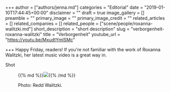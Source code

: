 +++
author = ["authors/jenna.md"]
categories = "Editorial"
date = "2019-01-10T17:44:45+00:00"
disclaimer = ""
draft = true
image_gallery = []
preamble = ""
primary_image = ""
primary_image_credit = ""
related_articles = []
related_companies = []
related_people = ["scene/people/roxanna-walitzki.md"]
short_description = "short description"
slug = "verborgenheit-roxanna-walitzki"
title = "Verborgenheit"
youtube_url = "https://youtu.be/MxudtYmISMc"

+++
Happy Friday, readers! If you're not familiar with the work of Roxanna Walitzki, her latest music video is a great way in.

Shot

<figure data-type="image">

{{% md %}}![](https://res.cloudinary.com/schmopera/image/upload/v1547142196/media/2019/01/Verborgenheit-4.jpg){{% /md %}}

<figcaption>Photo: Redd Walitzki.</figcaption>

</figure>